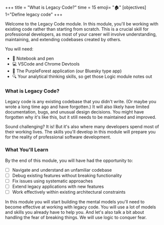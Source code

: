 +++
title = "What is Legacy Code?"
time = 15
emoji= "🏚️"
[objectives]
    1="Define legacy code"
+++

Welcome to the Legacy Code module. In this module, you'll be working with existing code rather than starting from scratch. This is a crucial skill for professional developers, as most of your career will involve understanding, maintaining, and extending codebases created by others.

You will need:

- 📓 Notebook and pen
- 💻 VSCode and Chrome Devtools
- 🧩 The PurpleForest application (our Bluesky type app)
- 🔍 Your analytical thinking skills, so get those Logic module notes out

### What is Legacy Code?

Legacy code is any existing codebase that you didn't write. (Or maybe you wrote a long time ago and have forgotten.) It will also likely have limited documentation, bugs, and unusual design decisions. You might have forgotten why it's like this, but it still needs to be maintained and improved.

Sound challenging? It is! But it's also where many developers spend most of their working lives. The skills you'll develop in this module will prepare you for the reality of professional software development.

### What You'll Learn

By the end of this module, you will have had the opportunity to:

- [ ] Navigate and understand an unfamiliar codebase
- [ ] Debug existing features without breaking functionality
- [ ] Fix issues using systematic approaches
- [ ] Extend legacy applications with new features
- [ ] Work effectively within existing architectural constraints

In this module you will start building the mental models you'll need to become effective at working with legacy code. You will use a lot of models and skills you already have to help you. And let's also talk a bit about handling the fear of breaking things. We will use logic to conquer fear.
